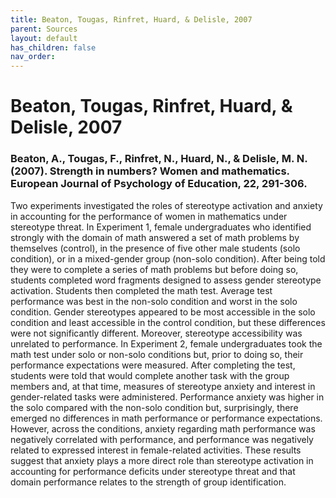```yaml
---
title: Beaton, Tougas, Rinfret, Huard, & Delisle, 2007
parent: Sources
layout: default
has_children: false
nav_order: 
---
```


# Beaton, Tougas, Rinfret, Huard, & Delisle, 2007

### Beaton, A., Tougas, F., Rinfret, N., Huard, N., & Delisle, M. N. (2007). Strength in numbers? Women and mathematics. European Journal of Psychology of Education, 22, 291-306.

Two experiments investigated the roles of stereotype activation and anxiety in accounting for the performance of women in mathematics under stereotype threat. In Experiment 1, female undergraduates who identified strongly with the domain of math answered a set of math problems by themselves (control), in the presence of five other male students (solo condition), or in a mixed-gender group (non-solo condition). After being told they were to complete a series of math problems but before doing so, students completed word fragments designed to assess gender stereotype activation. Students then completed the math test. Average test performance was best in the non-solo condition and worst in the solo condition. Gender stereotypes appeared to be most accessible in the solo condition and least accessible in the control condition, but these differences were not significantly different. Moreover, stereotype accessibility was unrelated to performance. In Experiment 2, female undergraduates took the math test under solo or non-solo conditions but, prior to doing so, their performance expectations were measured. After completing the test, students were told that would complete another task with the group members and, at that time, measures of stereotype anxiety and interest in gender-related tasks were administered. Performance anxiety was higher in the solo compared with the non-solo condition but, surprisingly, there emerged no differences in math performance or performance expectations. However, across the conditions, anxiety regarding math performance was negatively correlated with performance, and performance was negatively related to expressed interest in female-related activities. These results suggest that anxiety plays a more direct role than stereotype activation in accounting for performance deficits under stereotype threat and that domain performance relates to the strength of group identification.

